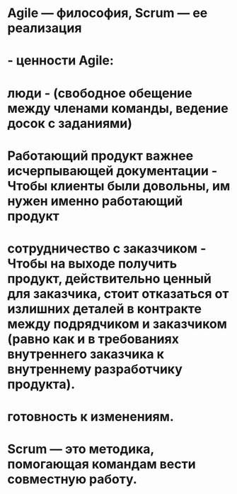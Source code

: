 # Agile — философия, Scrum — ее реализация

# - ценности Agile: 

# люди - (свободное обещение между членами команды, ведение досок с заданиями)

# Работающий продукт важнее исчерпывающей документации - Чтобы клиенты были довольны, им нужен именно работающий продукт 

# сотрудничество с заказчиком - Чтобы на выходе получить продукт, действительно ценный для заказчика, стоит отказаться от излишних деталей в контракте между подрядчиком и заказчиком (равно как и в требованиях внутреннего заказчика к внутреннему разработчику продукта). 

# готовность к изменениям.

# Scrum — это методика, помогающая командам вести совместную работу. 
